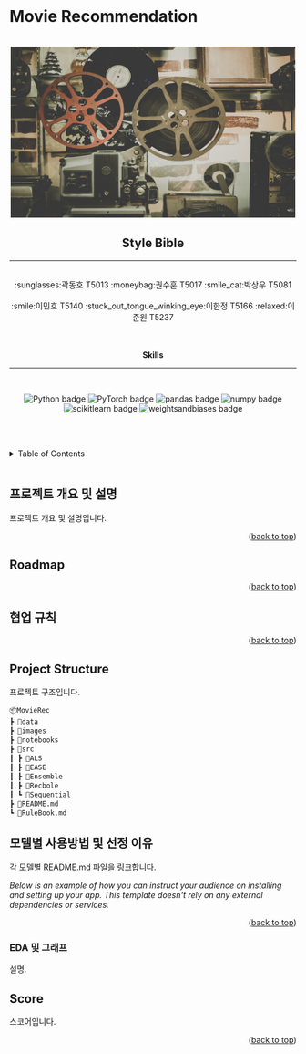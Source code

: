 <br>
<h1> Movie Recommendation</h1>

<!-- PROJECT LOGO -->
<br />
<div align="center">
  <a href="https://github.com/othneildrew/Best-README-Template">
    <img src="images/main_image.jpg" alt="Logo" width="500" height="300">
  </a>
  
  <br>
  <h2 align="center"><strong>Style Bible </strong></h2>

---
  <br>
  :sunglasses:곽동호 T5013 :moneybag:권수훈 T5017 :smile_cat:박상우 T5081
  <br><br>
  :smile:이민호 T5140 :stuck_out_tongue_winking_eye:이한정 T5166 :relaxed:이준원 T5237
  <br><br><br>
  
  <p align="center"><strong>Skills</strong>
    <br />

---
<br>

<p align="center">
  <img src="https://img.shields.io/badge/Python-3776AB?style=flat-square&logo=Python&logoColor=white" alt="Python badge">
  <img src="https://img.shields.io/badge/PyTorch-EE4C2C?style=flat-square&logo=PyTorch&logoColor=white" alt="PyTorch badge">
  <img src="https://img.shields.io/badge/pandas-150458?style=flat-square&logo=pandas&logoColor=white" alt="pandas badge">
  <img src="https://img.shields.io/badge/numpy-013243?style=flat-square&logo=numpy&logoColor=white" alt="numpy badge">
  <img src="https://img.shields.io/badge/scikit learn-F7931E?style=flat-square&logo=scikitlearn&logoColor=white" alt="scikitlearn badge">
    <img src="https://img.shields.io/badge/wandb-FFBE00?style=flat-square&logo=weightsandbiases&logoColor=white" alt="weightsandbiases badge">
</p>
  
<br><br>

</div>

<!-- TABLE OF CONTENTS -->
<details>
  <summary>Table of Contents</summary>
  <ol>
    <li>
      <a href="#프로젝트 개요 및 설명">프로젝트 개요 및 설명</a>
    </li>
    <li>
      <a href="#getting-started">Getting Started</a>
      <ul>
        <li><a href="#prerequisites">Prerequisites</a></li>
        <li><a href="#installation">Installation</a></li>
      </ul>
    </li>
    <li><a href="#usage">Usage</a></li>
    <li><a href="#roadmap">Roadmap</a></li>
    <li><a href="#contributing">Contributing</a></li>
    <li><a href="#license">License</a></li>
    <li><a href="#contact">Contact</a></li>
    <li><a href="#acknowledgments">Acknowledgments</a></li>
  </ol>
</details>


<br>

<!-- 프로젝트 개요 및 설명 -->
## 프로젝트 개요 및 설명

프로젝트 개요 및 설명입니다.

<p align="right">(<a href="#readme-top">back to top</a>)</p>


<!-- ROADMAP -->
## Roadmap

<p align="right">(<a href="#readme-top">back to top</a>)</p>

<!-- 협업 규칙 -->
## 협업 규칙

<p align="right">(<a href="#readme-top">back to top</a>)</p>


## Project Structure

프로젝트 구조입니다.

    📦MovieRec
    ┣ 📂data
    ┣ 📂images
    ┣ 📂notebooks
    ┣ 📂src
    ┃ ┣ 📂ALS
    ┃ ┣ 📂EASE
    ┃ ┣ 📂Ensemble
    ┃ ┣ 📂Recbole
    ┃ ┗ 📂Sequential
    ┣ 📜README.md
    ┗ 📜RuleBook.md

## 모델별 사용방법 및 선정 이유

각 모델별 README.md 파일을 링크합니다.

_Below is an example of how you can instruct your audience on installing and setting up your app. This template doesn't rely on any external dependencies or services._


<p align="right">(<a href="#readme-top">back to top</a>)</p>

### EDA 및 그래프

설명.


<!-- Score -->
## Score

스코어입니다.

<p align="right">(<a href="#readme-top">back to top</a>)</p>




<!-- MARKDOWN LINKS & IMAGES -->
<!-- https://www.markdownguide.org/basic-syntax/#reference-style-links -->
[contributors-shield]: https://img.shields.io/github/contributors/othneildrew/Best-README-Template.svg?style=for-the-badge
[contributors-url]: https://github.com/othneildrew/Best-README-Template/graphs/contributors
[forks-shield]: https://img.shields.io/github/forks/othneildrew/Best-README-Template.svg?style=for-the-badge
[forks-url]: https://github.com/othneildrew/Best-README-Template/network/members
[stars-shield]: https://img.shields.io/github/stars/othneildrew/Best-README-Template.svg?style=for-the-badge
[stars-url]: https://github.com/othneildrew/Best-README-Template/stargazers
[issues-shield]: https://img.shields.io/github/issues/othneildrew/Best-README-Template.svg?style=for-the-badge
[issues-url]: https://github.com/othneildrew/Best-README-Template/issues
[license-shield]: https://img.shields.io/github/license/othneildrew/Best-README-Template.svg?style=for-the-badge
[license-url]: https://github.com/othneildrew/Best-README-Template/blob/master/LICENSE.txt
[linkedin-shield]: https://img.shields.io/badge/-LinkedIn-black.svg?style=for-the-badge&logo=linkedin&colorB=555
[linkedin-url]: https://linkedin.com/in/othneildrew
[product-screenshot]: images/screenshot.png
[Next.js]: https://img.shields.io/badge/next.js-000000?style=for-the-badge&logo=nextdotjs&logoColor=white
[Next-url]: https://nextjs.org/
[React.js]: https://img.shields.io/badge/React-20232A?style=for-the-badge&logo=react&logoColor=61DAFB
[React-url]: https://reactjs.org/
[Vue.js]: https://img.shields.io/badge/Vue.js-35495E?style=for-the-badge&logo=vuedotjs&logoColor=4FC08D
[Vue-url]: https://vuejs.org/
[Angular.io]: https://img.shields.io/badge/Angular-DD0031?style=for-the-badge&logo=angular&logoColor=white
[Angular-url]: https://angular.io/
[Svelte.dev]: https://img.shields.io/badge/Svelte-4A4A55?style=for-the-badge&logo=svelte&logoColor=FF3E00
[Svelte-url]: https://svelte.dev/
[Laravel.com]: https://img.shields.io/badge/Laravel-FF2D20?style=for-the-badge&logo=laravel&logoColor=white
[Laravel-url]: https://laravel.com
[Bootstrap.com]: https://img.shields.io/badge/Bootstrap-563D7C?style=for-the-badge&logo=bootstrap&logoColor=white
[Bootstrap-url]: https://getbootstrap.com
[JQuery.com]: https://img.shields.io/badge/jQuery-0769AD?style=for-the-badge&logo=jquery&logoColor=white
[JQuery-url]: https://jquery.com 